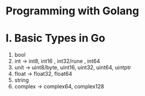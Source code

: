 # Programming with Golang
# I. Basic Types in Go
 1. bool
 2. int    -> int8,  int16 , int32/rune , int64
 3. unit -> uint8/byte, uint16, uint32, uint64, uintptr
 4. float  -> float32,  float64
 5. string  
 6. complex -> complex64,  complex128
 
